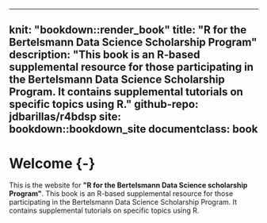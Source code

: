 
---
knit: "bookdown::render_book"
title: "R for the Bertelsmann Data Science Scholarship Program"
description: "This book is an R-based supplemental resource for those participating in the Bertelsmann Data Science Scholarship Program. It contains supplemental tutorials on specific topics using R."
github-repo: jdbarillas/r4bdsp
site: bookdown::bookdown_site
documentclass: book
---

# Welcome {-}

This is the website for **"R for the Bertelsmann Data Science scholarship Program"**. This book is an R-based supplemental resource for those participating in the Bertelsmann Data Science Scholarship Program. It contains supplemental tutorials on specific topics using R.
